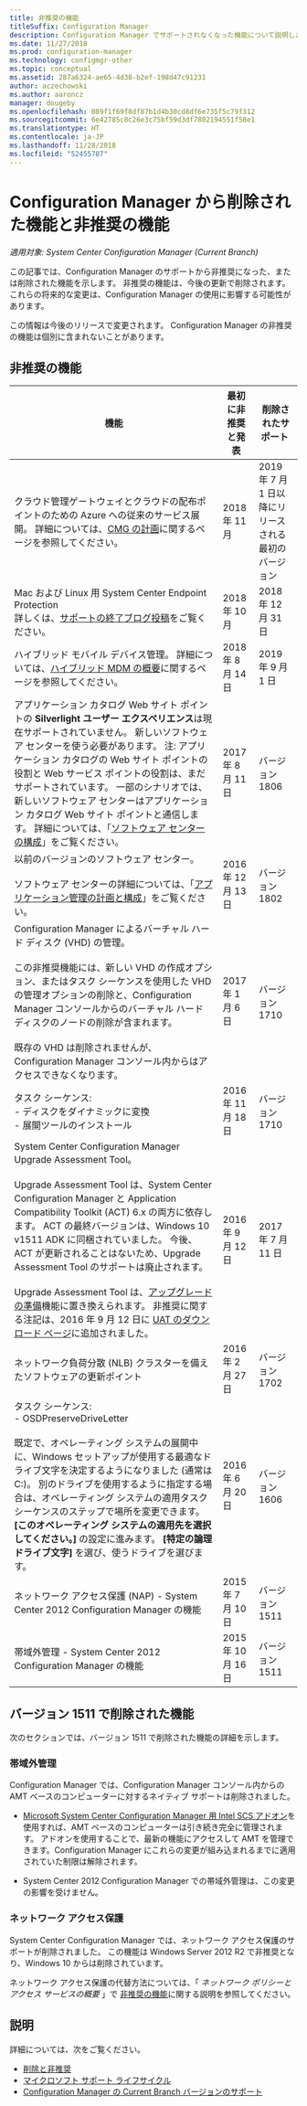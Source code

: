 ```yaml
---
title: 非推奨の機能
titleSuffix: Configuration Manager
description: Configuration Manager でサポートされなくなった機能について説明します。
ms.date: 11/27/2018
ms.prod: configuration-manager
ms.technology: configmgr-other
ms.topic: conceptual
ms.assetid: 287a6324-ae65-4d38-b2ef-198d47c91231
author: aczechowski
ms.author: aaroncz
manager: dougeby
ms.openlocfilehash: 089f1f69f8df87b1d4b30cd8df6e735f5c79f312
ms.sourcegitcommit: 6e42785c8c26e3c75bf59d3df7802194551f58e1
ms.translationtype: HT
ms.contentlocale: ja-JP
ms.lasthandoff: 11/28/2018
ms.locfileid: "52455787"
---
```

# <a name="removed-and-deprecated-features-for-configuration-manager"></a>Configuration Manager から削除された機能と非推奨の機能

*適用対象: System Center Configuration Manager (Current Branch)*

この記事では、Configuration Manager のサポートから非推奨になった、または削除された機能を示します。 非推奨の機能は、今後の更新で削除されます。 これらの将来的な変更は、Configuration Manager の使用に影響する可能性があります。  

この情報は今後のリリースで変更されます。 Configuration Manager の非推奨の機能は個別に含まれないことがあります。



## <a name="deprecated-features"></a>非推奨の機能  

|機能|最初に非推奨と発表|削除されたサポート&nbsp;|  
|-----------|---|--------------|  
|クラウド管理ゲートウェイとクラウドの配布ポイントのための Azure への従来のサービス展開。 詳細については、[CMG の計画](/sccm/core/clients/manage/cmg/plan-cloud-management-gateway#azure-resource-manager)に関するページを参照してください。|2018 年 11 月|2019 年 7 月 1 日以降にリリースされる最初のバージョン| 
|Mac および Linux 用 System Center Endpoint Protection<br>詳しくは、[サポートの終了ブログ投稿](https://go.microsoft.com/fwlink/?linkid=870182)をご覧ください。|2018 年 10 月|2018 年 12 月 31 日|
|ハイブリッド モバイル デバイス管理。 詳細については、[ハイブリッド MDM の概要](/sccm/mdm/understand/hybrid-mobile-device-management)に関するページを参照してください。<!--Intune feature 2683117-->|2018 年 8 月 14 日|2019 年 9 月 1 日|
|アプリケーション カタログ Web サイト ポイントの **Silverlight ユーザー エクスペリエンス**は現在サポートされていません。 新しいソフトウェア センターを使う必要があります。 注: アプリケーション カタログの Web サイト ポイントの役割と Web サービス ポイントの役割は、まだサポートされています。 一部のシナリオでは、新しいソフトウェア センターはアプリケーション カタログ Web サイト ポイントと通信します。 詳細については、「[ソフトウェア センターの構成](/sccm/apps/plan-design/plan-for-and-configure-application-management#bkmk_userex)」をご覧ください。<!--1358309-->|2017 年 8 月 11 日| バージョン 1806|
|以前のバージョンのソフトウェア センター。<br><br>ソフトウェア センターの詳細については、「[アプリケーション管理の計画と構成](/sccm/apps/plan-design/plan-for-and-configure-application-management##bkmk_userex)」をご覧ください。|2016 年 12 月 13 日|バージョン 1802|
|Configuration Manager によるバーチャル ハード ディスク (VHD) の管理。 </br></br>この非推奨機能には、新しい VHD の作成オプション、またはタスク シーケンスを使用した VHD の管理オプションの削除と、Configuration Manager コンソールからのバーチャル ハード ディスクのノードの削除が含まれます。 </br></br>既存の VHD は削除されませんが、Configuration Manager コンソール内からはアクセスできなくなります。  |2017 年 1 月 6 日 |バージョン 1710|
|タスク シーケンス: <br /> - ディスクをダイナミックに変換 <br /> - 展開ツールのインストール |2016 年 11 月 18 日|バージョン 1710|
|System Center Configuration Manager Upgrade Assessment Tool。 </br></br>Upgrade Assessment Tool は、System Center Configuration Manager と Application Compatibility Toolkit (ACT) 6.x の両方に依存します。 ACT の最終バージョンは、Windows 10 v1511 ADK に同梱されていました。 今後、ACT が更新されることはないため、Upgrade Assessment Tool のサポートは廃止されます。 </br></br>Upgrade Assessment Tool は、[アップグレードの準備](/sccm/core/clients/manage/upgrade/upgrade-analytics)機能に置き換えられます。 非推奨に関する注記は、2016 年 9 月 12 日に [UAT のダウンロード ページ](https://www.microsoft.com/download/details.aspx?id=37145)に追加されました。 | 2016 年 9 月 12 日  | 2017 年 7 月 11 日 |
|ネットワーク負荷分散 (NLB) クラスターを備えたソフトウェアの更新ポイント | 2016 年 2 月 27 日 | バージョン 1702 | 
|タスク シーケンス: <br /> - OSDPreserveDriveLetter  <br /><br /> 既定で、オペレーティング システムの展開中に、Windows セットアップが使用する最適なドライブ文字を決定するようになりました (通常は C:)。 別のドライブを使用するように指定する場合は、オペレーティング システムの適用タスク シーケンスのステップで場所を変更できます。 **[このオペレーティング システムの適用先を選択してください。]** の設定に進みます。 **[特定の論理ドライブ文字]** を選び、使うドライブを選びます。 |2016 年 6 月 20 日 |バージョン 1606 |
|ネットワーク アクセス保護 (NAP) - System Center 2012 Configuration Manager の機能|2015 年 7 月 10 日|バージョン 1511|  
|帯域外管理 - System Center 2012 Configuration Manager の機能|2015 年 10 月 16 日|バージョン 1511|



## <a name="features-removed-in-version-1511"></a>バージョン 1511 で削除された機能
次のセクションでは、バージョン 1511 で削除された機能の詳細を示します。

###  <a name="bkmk_amt"></a> 帯域外管理  
 Configuration Manager では、Configuration Manager コンソール内からの AMT ベースのコンピューターに対するネイティブ サポートは削除されました。  

-   [Microsoft System Center Configuration Manager 用 Intel SCS アドオン](http://www.intel.com/content/www/us/en/software/setup-configuration-software.html)を使用すれば、AMT ベースのコンピューターは引き続き完全に管理されます。 アドオンを使用することで、最新の機能にアクセスして AMT を管理できます。Configuration Manager にこれらの変更が組み込まれるまでに適用されていた制限は解除されます。  

-   System Center 2012 Configuration Manager での帯域外管理は、この変更の影響を受けません。  

###  <a name="bkmk_nap"></a> ネットワーク アクセス保護  
 System Center Configuration Manager では、ネットワーク アクセス保護のサポートが削除されました。 この機能は Windows Server 2012 R2 で非推奨となり、Windows 10 からは削除されています。  

 ネットワーク アクセス保護の代替方法については、「 *ネットワーク ポリシーとアクセス サービスの概要* 」で [非推奨の機能](https://technet.microsoft.com/library/hh831683.aspx)に関する説明を参照してください。



## <a name="more-information"></a>説明
詳細については、次をご覧ください。
 - [削除と非推奨](/sccm/core/plan-design/changes/deprecated/removed-and-deprecated)
 - [マイクロソフト サポート ライフサイクル](https://support.microsoft.com/lifecycle)
 - [Configuration Manager の Current Branch バージョンのサポート](/sccm/core/servers/manage/current-branch-versions-supported)
